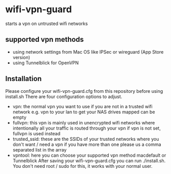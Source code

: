 # wifi-vpn-guard
starts a vpn on untrusted wifi networks

## supported vpn methods
- using network settings from Mac OS like IPSec or wireguard (App Store version)
- using Tunnelblick for OpenVPN

## Installation
Please configure your wifi-vpn-guard.cfg from this repository before using install.sh
There are four configuration options to adjust.
- vpn: the normal vpn you want to use if you are not in a trusted wifi network 
       e.g. vpn to your lan to get your NAS drives mapped
       can be empty
- fullvpn: this vpn is mainly used in unencrypted wifi networks where intentionally all your traffic is routed through your vpn
           if vpn is not set, fullvpn is used instead
- trusted_ssid: these are the SSIDs of your trusted networks where you don't want / need a vpn 
                if you have more than one please us a comma separated list in the array
- vpntool: here you can choose your supported vpn method macdefault or Tunnelblick
After saving your wifi-vpn-guard.cfg you can run ./install.sh.
You don't need root / sudo for this, it works with your normal user.
